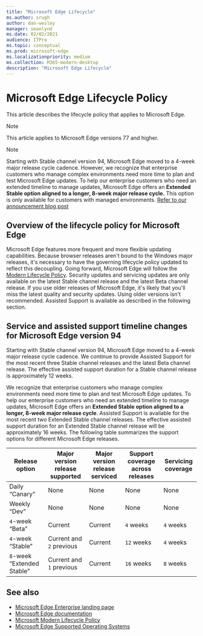 ```yaml
---
title: "Microsoft Edge Lifecycle"
ms.author: srugh
author: dan-wesley
manager: seanlynd
ms.date: 02/02/2021
audience: ITPro
ms.topic: conceptual
ms.prod: microsoft-edge
ms.localizationpriority: medium
ms.collection: M365-modern-desktop
description: "Microsoft Edge Lifecycle"
---
```


# Microsoft Edge Lifecycle Policy

This article describes the lifecycle policy that applies to Microsoft Edge.

> [!NOTE]
> This article applies to Microsoft Edge versions 77 and higher.

> [!NOTE]
> Starting with Stable channel version 94, Microsoft Edge moved to a 4-week major release cycle cadence. However, we recognize that enterprise customers who manage complex environments need more time to plan and test Microsoft Edge updates. To help our enterprise customers who need an extended timeline to manage updates, Microsoft Edge offers an **Extended Stable option aligned to a longer, 8-week major release cycle.** This option is only available for customers with managed environments. [Refer to our announcement blog post](https://blogs.windows.com/msedgedev/2021/07/15/opt-in-extended-stable-release-cycle/)

## Overview of the lifecycle policy for Microsoft Edge

Microsoft Edge features more frequent and more flexible updating capabilities. Because browser releases aren't bound to the Windows major releases, it's necessary to have the governing lifecycle policy updated to reflect this decoupling. Going forward, Microsoft Edge will follow the [Modern Lifecycle Policy](https://support.microsoft.com/help/30881/modern-lifecycle-policy). Security updates and servicing updates are only available on the latest Stable channel release and the latest Beta channel release. If you use older releases of Microsoft Edge, it's likely that you'll miss the latest quality and security updates. Using older versions isn't recommended. Assisted Support is available as described in the following section.

## Service and assisted support timeline changes for Microsoft Edge version 94

Starting with Stable channel version 94, Microsoft Edge moved to a 4-week major release cycle cadence. We continue to provide Assisted Support for the most recent three Stable channel releases and the latest Beta channel release. The effective assisted support duration for a Stable channel release is approximately 12 weeks.

We recognize that enterprise customers who manage complex environments need more time to plan and test Microsoft Edge updates. To help our enterprise customers who need an extended timeline to manage updates, Microsoft Edge offers an **Extended Stable option aligned to a longer, 8-week major release cycle**. Assisted Support is available for the most recent two Extended Stable channel releases. The effective assisted support duration for an Extended Stable channel release will be approximately 16 weeks. The following table summarizes the support options for different Microsoft Edge releases.

|     Release option              |     Major version release supported    |     Major version release serviced    |     Support coverage across releases    |     Servicing coverage    |
|---------------------------------|----------------------------------------|---------------------------------------|-----------------------------------------|---------------------------|
|     Daily “Canary”              |     None                               |     None                              |     None                                |     None                  |
|     Weekly “Dev”                |     None                               |     None                              |     None                                |     None                  |
|     `4`-week “Beta”               |     Current                            |     Current                           |     `4` weeks                             |    `4` weeks               |
|     `4`-week “Stable”             |     Current and `2` previous             |     Current                           |     `12` weeks                            |     `4` weeks               |
|     `8`-week “Extended Stable”    |     Current and `1` previous             |     Current                           |     `16` weeks                            |     `8` weeks               |

## See also

- [Microsoft Edge Enterprise landing page](https://aka.ms/EdgeEnterprise)
- [Microsoft Edge documentation](./index.yml)
- [Microsoft Modern Lifecycle Policy](https://support.microsoft.com/help/30881/modern-lifecycle-policy)
- [Microsoft Edge Supported Operating Systems](./microsoft-edge-supported-operating-systems.md)